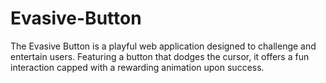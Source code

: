 # Evasive-Button
The Evasive Button is a playful web application designed to challenge and entertain users. Featuring a button that dodges the cursor, it offers a fun interaction capped with a rewarding animation upon success.
